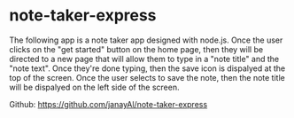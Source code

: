 # note-taker-express
The following app is a note taker app designed with node.js. Once the user clicks on the "get started" button on the home page, then they will be directed to a new page that will allow them to type in a "note title" and the "note text". Once they're done typing, then the save icon is dispalyed at the top of the screen. Once the user selects to save the note, then the note title will be dispalyed on the left side of the screen. 


Github:
https://github.com/janayAl/note-taker-express
